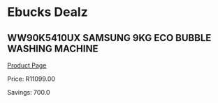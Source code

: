 
# Ebucks Dealz
## WW90K5410UX SAMSUNG 9KG ECO BUBBLE WASHING MACHINE
[Product Page](https://www.ebucks.com/web/shop/productSelected.do?prodId=1183620027&catId=704981826)

Price: R11099.00

Savings: 700.0


	